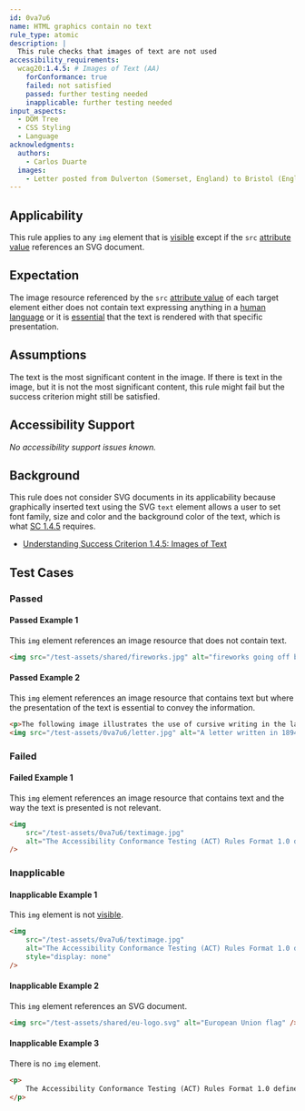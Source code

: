 ```yaml
---
id: 0va7u6
name: HTML graphics contain no text
rule_type: atomic
description: |
  This rule checks that images of text are not used
accessibility_requirements:
  wcag20:1.4.5: # Images of Text (AA)
    forConformance: true
    failed: not satisfied
    passed: further testing needed
    inapplicable: further testing needed
input_aspects:
  - DOM Tree
  - CSS Styling
  - Language
acknowledgments:
  authors:
    - Carlos Duarte
  images:
    - Letter posted from Dulverton (Somerset, England) to Bristol (England) in 1894. Released into the public domain by Adrian Pingstone.
---
```


## Applicability

This rule applies to any `img` element that is [visible][] except if the `src` [attribute value][] references an SVG document.

## Expectation

The image resource referenced by the `src` [attribute value][] of each target element either does not contain text expressing anything in a [human language][] or it is [essential][] that the text is rendered with that specific presentation.

## Assumptions

The text is the most significant content in the image. If there is text in the image, but it is not the most significant content, this rule might fail but the success criterion might still be satisfied.

## Accessibility Support

_No accessibility support issues known._

## Background

This rule does not consider SVG documents in its applicability because graphically inserted text using the SVG `text` element allows a user to set font family, size and color and the background color of the text, which is what [SC 1.4.5][sc1.4.5] requires.

- [Understanding Success Criterion 1.4.5: Images of Text][sc1.4.5]

## Test Cases

### Passed

#### Passed Example 1

This `img` element references an image resource that does not contain text.

```html
<img src="/test-assets/shared/fireworks.jpg" alt="fireworks going off behind the Eiffel tower at night" />
```

#### Passed Example 2

This `img` element references an image resource that contains text but where the presentation of the text is essential to convey the information.

```html
<p>The following image illustrates the use of cursive writing in the late nineteenth century.</p>
<img src="/test-assets/0va7u6/letter.jpg" alt="A letter written in 1894 showing the use of cursive writing" />
```

### Failed

#### Failed Example 1

This `img` element references an image resource that contains text and the way the text is presented is not relevant.

```html
<img
	src="/test-assets/0va7u6/textimage.jpg"
	alt="The Accessibility Conformance Testing (ACT) Rules Format 1.0 defines a format for writing accessibility test rules."
/>
```

### Inapplicable

#### Inapplicable Example 1

This `img` element is not [visible][].

```html
<img
	src="/test-assets/0va7u6/textimage.jpg"
	alt="The Accessibility Conformance Testing (ACT) Rules Format 1.0 defines a format for writing accessibility test rules."
	style="display: none"
/>
```

#### Inapplicable Example 2

This `img` element references an SVG document.

```html
<img src="/test-assets/shared/eu-logo.svg" alt="European Union flag" />
```

#### Inapplicable Example 3

There is no `img` element.

```html
<p>
	The Accessibility Conformance Testing (ACT) Rules Format 1.0 defines a format for writing accessibility test rules.
</p>
```

[attribute value]: #attribute-value 'Definition of Attribute Value'
[essential]: https://www.w3.org/WAI/WCAG21/Understanding/images-of-text.html#dfn-essential 'Definition of essential'
[human language]: https://www.w3.org/WAI/WCAG21/Understanding/images-of-text.html#dfn-human-language 'Definition of human language'
[sc1.4.5]: https://www.w3.org/WAI/WCAG21/Understanding/images-of-text.html
[visible]: #visible 'Definition of visible'
